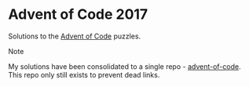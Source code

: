 # Advent of Code 2017

Solutions to the [Advent of Code](https://adventofcode.com) puzzles.

> [!NOTE]  
> My solutions have been consolidated to a single repo - [advent-of-code](https://github.com/nint8835/advent-of-code). This repo only still exists to prevent dead links.
